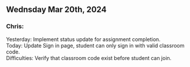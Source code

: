 ## Wednsday Mar 20th, 2024

### Chris:

Yesterday: Implement status update for assignment completion.\
Today: Update Sign in page, student can only sign in with valid classroom code.\
Difficulties: Verify that classroom code exist before student can join.
